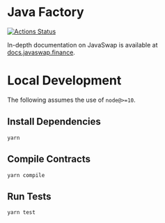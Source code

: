 # Java Factory

[![Actions Status](https://github.com/javaswap/java-swap-core/workflows/CI/badge.svg)](https://github.com/javaswap/java-swap-core/actions)

In-depth documentation on JavaSwap is available at [docs.javaswap.finance](https://docs.javaswap.finance/).

# Local Development

The following assumes the use of `node@>=10`.

## Install Dependencies

`yarn`

## Compile Contracts

`yarn compile`

## Run Tests

`yarn test`
